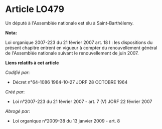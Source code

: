 # Article LO479

Un député à l'Assemblée nationale est élu à Saint-Barthélemy.

**Nota:**

Loi organique 2007-223 du 21 février 2007 art. 18 I : les dispositions du présent chapitre entrent en vigueur à compter du
renouvellement général de l'Assemblée nationale suivant le renouvellement de juin 2007.

**Liens relatifs à cet article**

_Codifié par_:

  - Décret n°64-1086 1964-10-27 JORF 28 OCTOBRE 1964

_Créé par_:

  - Loi n°2007-223 du 21 février 2007 - art. 7 (V) JORF 22 février 2007

_Abrogé par_:

  - Loi organique n°2009-38 du 13 janvier 2009 - art. 8
